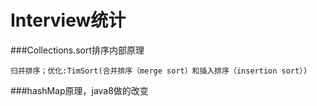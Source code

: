 # Interview统计

###Collections.sort排序内部原理
```
归并排序；优化:TimSort(合并排序（merge sort）和插入排序（insertion sort）)
```
###hashMap原理，java8做的改变